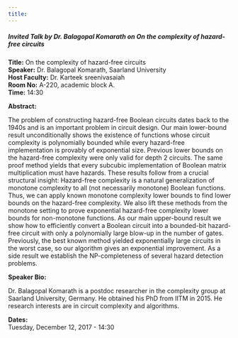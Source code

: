 ```yaml
---
title: 
---
```


##### **Invited Talk by Dr. Balagopal Komarath on On the complexity of hazard-free circuits**
**Title:** On the complexity of hazard-free circuits  
**Speaker:** Dr. Balagopal Komarath, Saarland University  
**Host Faculty:**  Dr. Karteek sreenivasaiah  
**Room No:** A-220, academic block A.  
**Time:** 14:30  
 
**Abstract:**

The problem of constructing hazard-free Boolean circuits dates back to the 1940s and is an important problem in circuit design. Our main lower-bound result unconditionally shows the existence of functions whose circuit complexity is polynomially bounded while every hazard-free implementation is provably of exponential size. Previous lower bounds on the hazard-free complexity were only valid for depth 2 circuits. The same proof method yields that every subcubic implementation of Boolean matrix multiplication must have hazards. 
These results follow from a crucial structural insight: Hazard-free complexity is a natural generalization of monotone complexity to all (not necessarily monotone) Boolean functions. Thus, we can apply known monotone complexity lower bounds to find lower bounds on the hazard-free complexity. We also lift these methods from the monotone setting to prove exponential hazard-free complexity lower bounds for non-monotone functions. 
As our main upper-bound result we show how to efficiently convert a Boolean circuit into a bounded-bit hazard-free circuit with only a polynomially large blow-up in the number of gates. Previously, the best known method yielded exponentially large circuits in the worst case, so our algorithm gives an exponential improvement. 
As a side result we establish the NP-completeness of several hazard detection problems.

**Speaker Bio:**  

Dr. Balagopal Komarath is a postdoc researcher in the complexity group at Saarland University, Germany. He obtained his PhD from IITM in 2015. He research interests are in circuit complexity and algorithms.

**Dates:**  
Tuesday, December 12, 2017 - 14:30